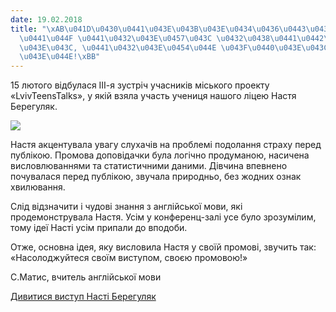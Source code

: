 ```yaml
---
date: 19.02.2018
title: "\xAB\u041D\u0430\u0441\u043E\u043B\u043E\u0434\u0436\u0443\u0439\u0442\u0435\
  \u0441\u044F \u0441\u0432\u043E\u0457\u043C \u0432\u0438\u0441\u0442\u0443\u043F\
  \u043E\u043C, \u0441\u0432\u043E\u0454\u044E \u043F\u0440\u043E\u043C\u043E\u0432\
  \u043E\u044E!\xBB"
---
```

15 лютого відбулася ІІІ-я зустріч учасників міського проекту «LvivTeensTalks», у якій взяла участь учениця нашого ліцею Настя Берегуляк.

![](/files/насолоджуйтеся-своїм-nastya.jpg)

Настя акцентувала увагу слухачів на проблемі подолання страху перед публікою. Промова доповідачки була логічно продуманою, насичена висловлюваннями та статистичними даними. Дівчина впевнено почувалася перед публікою, звучала природньо, без жодних ознак хвилювання.

Слід відзначити і чудові знання з англійської мови, які продемонструвала Настя. Усім у конференц-залі усе було зрозумілим, тому ідеї Насті усім припали до вподоби.

Отже, основна ідея, яку висловила Настя у своїй промові, звучить так: «Насолоджуйтеся своїм виступом, своєю промовою!»

С.Матис, вчитель англійської мови

[Дивитися виступ Насті Берегуляк](https://youtu.be/kZLeNjxkDUc)
